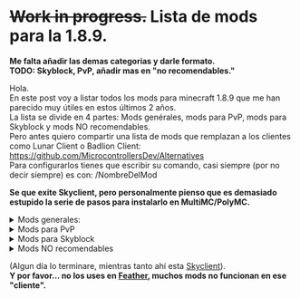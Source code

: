 # ~~Work in progress.~~ Lista de mods para la 1.8.9.  
**Me falta añadir las demas categorias y darle formato.  
TODO: Skyblock, PvP, añadir mas en "no recomendables."**  

Hola.  
En este post voy a listar todos los mods para minecraft 1.8.9 que me han parecido muy útiles en estos últimos 2 años.  
La lista se divide en 4 partes: Mods genérales, mods para PvP, mods para Skyblock y mods NO recomendables.  
Pero antes quiero compartir una lista de mods que remplazan a los clientes como Lunar Client o Badlion Client:  
https://github.com/MicrocontrollersDev/Alternatives  
Para configurarlos tienes que escribir su comando, casi siempre (por no decir siempre) es con: /NombreDelMod  

**Se que exite Skyclient, pero personalmente pienso que es demasiado estupido la serie de pasos para instalarlo en MultiMC/PolyMC.**  

<details>
    <summary>Mods generales:</summary>
<br>

- Essential:  
Librería para la mayoría de mods de esta lista, te permite tener cosméticos, un chat para amigos y poder usar tu mundo como un “servidor” para tus amigos.
Mas info en: https://essential.gg/  
(No es necesario descargarlo, casi todos los mods de la lista ya lo traen incluido).
  
- Optifine:  
https://optifine.net/downloads  
  
- Patcher:  
https://sk1er.club/mods/patcher  
  
- EvergreenHUD:  
https://modrinth.com/mod/evergreenhud/versions  

- VanillaHud:  
https://github.com/W-OVERFLOW/VanillaHUD/releases  

- Hytilities Reborn:  
https://github.com/W-OVERFLOW/Hytils-Reborn/releases  

- Chatting:  
https://github.com/W-OVERFLOW/Chatting/releases  

- Redaction:  
https://github.com/W-OVERFLOW/REDACTION/releases  

- Crashpatch:  
https://github.com/W-OVERFLOW/CrashPatch/releases  

- Keystrokes:  
https://sk1er.club/mods/keystrokesmod  

- Autotip:  
https://autotip.pro/download  

- Levelhead:  
https://sk1er.club/mods/level_head  

- Hypixel Auto Complete:  
https://sk1er.club/mods/hypixel_auto_complete  

- Lobbysounds:  
https://sk1er.club/mods/lobby_sounds  

  
</details>
  
 <details>
    <summary>Mods para PvP</summary>
<br>
WIP

</details>

<details>
    <summary>Mods para Skyblock</summary>
<br>
WIP

</details>

<details>
    <summary>Mods NO recomendables</summary>
<br>  
    
- [Labymod](https://microcontrollersdev.github.io/Alternatives/1.8.9/labymod/):  
Rompe varios mods, la gran mayoria de funciones que ofrecen son remplazadas por mods de esta lista y puede llegar a disminuir los FPS.  
    
- [5zig / 5zig Reborn](https://microcontrollersdev.github.io/Alternatives/1.8.9/5zig/):  
Casi todo lo que ofrece es remplazado por [EvergreenHud](https://modrinth.com/mod/evergreenhud/versions), tambien es incompatible con algunos mods.  

- TCPNoDelay:  
Minecraft 1.8.1 en adelante no lo requiere, debido a que ya esta dentro del codigo del juego.  
    
- NoHitDelay / NoHitFix:  
Baneable en Hypixel.  
    

</details>
  
(Algun día lo terminare, mientras tanto ahí esta [Skyclient](https://github.com/SkyblockClient/SkyblockClient)).  
**Y por favor... no los uses en [Feather](https://hypixel.net/threads/why-feather-client-is-lying-to-you.4842120/), muchos mods no funcionan en ese "cliente".**


